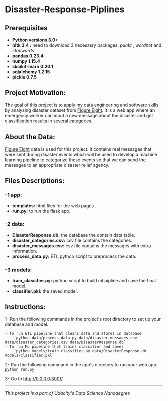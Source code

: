 # Disaster-Response-Piplines

## Prerequisites
- **Python versions 3.0+**
- **nltk 3.4 :** need to download 3 necesasry packages: *punkt* , *wordnet* and *stopwords*
- **pandas 0.23.4**
- **numpy 1.15.4**
- **skcikit-learn 0.20.1**
- **sqlalchemy 1.2.15**
- **pickle 0.7.5**

## Project Motivation:
The goal of this project is to apply my data engineering and software skills by analyzing disaster dataset from [Figure Eight](https://www.figure-eight.com/). It is a web app where an emergency worker can input a new message about the disaster and get classification results in several categories.
 ## About the Data:
[Figure Eight](https://www.figure-eight.com/) data is used for this project. It contains real messages that were sent during disaster events which will be used to develop a machine learning pipeline to categorize these events so that we can send the messages to an appropriate disaster relief agency.
 
 ## Files Descriptions:
 ### -1 **app:** 
 - **templates:** html files for the web pages . 
 - **run.py:** to run the flask app. 
 
 ### -2 **data:**
 - **DisasterResponse.db:** the database the contain data table.
 - **disaster_categories.csv:** csv file contains the categories. 
 - **disaster_messages.csv:** csv file contains the messages with extra information. 
 - **process_data.py:** ETL python script to preprocess the data.
 
 ### -3 **models:**
 - **train_classifier.py:** python script to build ml pipline and save the final model. 
  - **classifier.pkl:** the saved model.
 
 ## Instructions:
1- Run the following commands in the project's root directory to set up your database and model.

    - To run ETL pipeline that cleans data and stores in database
        `python data/process_data.py data/disaster_messages.csv data/disaster_categories.csv data/DisasterResponse.db`
    - To run ML pipeline that trains classifier and saves
        `python models/train_classifier.py data/DisasterResponse.db models/classifier.pkl`

2- Run the following command in the app's directory to run your web app.
    `python run.py`

3- Go to http://0.0.0.0:3001/

-----------------------------------------------------------------------------------------------------------------
 *This project is a part of Udacity's Data Science Nanodegree*
 

